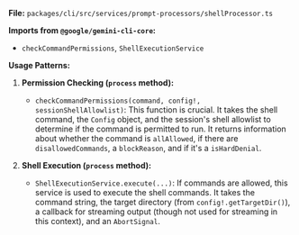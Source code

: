 **File:** `packages/cli/src/services/prompt-processors/shellProcessor.ts`

**Imports from `@google/gemini-cli-core`:**
- `checkCommandPermissions`, `ShellExecutionService`

**Usage Patterns:**
1.  **Permission Checking (`process` method):**
    *   `checkCommandPermissions(command, config!, sessionShellAllowlist)`: This function is crucial. It takes the shell command, the `Config` object, and the session's shell allowlist to determine if the command is permitted to run. It returns information about whether the command is `allAllowed`, if there are `disallowedCommands`, a `blockReason`, and if it's a `isHardDenial`.

2.  **Shell Execution (`process` method):**
    *   `ShellExecutionService.execute(...)`: If commands are allowed, this service is used to execute the shell commands. It takes the command string, the target directory (from `config!.getTargetDir()`), a callback for streaming output (though not used for streaming in this context), and an `AbortSignal`.
